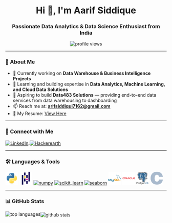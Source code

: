 <h1 align="center">Hi 👋, I'm Aarif Siddique</h1>
<h3 align="center">Passionate Data Analytics & Data Science Enthusiast from India</h3>

<p align="center">
  <img src="https://komarev.com/ghpvc/?username=arifsiddiqui7162&label=Profile%20views&color=0e75b6&style=flat" alt="profile views" />
</p>

---

### 🚀 About Me  
- 🔭 Currently working on **Data Warehouse & Business Intelligence Projects**  
- 🌱 Learning and building expertise in **Data Analytics, Machine Learning, and Cloud Data Solutions**  
- 💼 Aspiring to build **Data483 Solutions** — providing end-to-end data services from data warehousing to dashboarding  
- 📫 Reach me at: **arifsiddiqui7162@gmail.com**  
- 📄 My Resume: [View Here](https://docs.google.com/document/d/17zXASSEgOz2Bj6lYxhetLfhDF3palM1I/edit?usp=drive_link)  

---

### 🤝 Connect with Me  
<p align="left">
<a href="https://linkedin.com/in/aarifsiddiqui" target="blank">
  <img align="center" src="https://raw.githubusercontent.com/rahuldkjain/github-profile-readme-generator/master/src/images/icons/Social/linked-in-alt.svg" alt="LinkedIn" height="30" width="40" />
</a>
<a href="https://www.hackerearth.com/@arifsiddiqui7162" target="blank">
  <img align="center" src="https://raw.githubusercontent.com/rahuldkjain/github-profile-readme-generator/master/src/images/icons/Social/hackerearth.svg" alt="Hackerearth" height="30" width="40" />
</a>
</p>

---

### 🛠️ Languages & Tools  
<p align="left">
<a href="https://www.python.org" target="_blank" rel="noreferrer"><img src="https://raw.githubusercontent.com/devicons/devicon/master/icons/python/python-original.svg" alt="python" width="40" height="40"/></a>
<a href="https://pandas.pydata.org/" target="_blank" rel="noreferrer"><img src="https://raw.githubusercontent.com/devicons/devicon/2ae2a900d2f041da66e950e4d48052658d850630/icons/pandas/pandas-original.svg" alt="pandas" width="40" height="40"/></a>
<a href="https://numpy.org/" target="_blank" rel="noreferrer"><img src="https://upload.wikimedia.org/wikipedia/commons/3/31/NumPy_logo_2020.svg" alt="numpy" width="40" height="40"/></a>
<a href="https://scikit-learn.org/" target="_blank" rel="noreferrer"><img src="https://upload.wikimedia.org/wikipedia/commons/0/05/Scikit_learn_logo_small.svg" alt="scikit_learn" width="40" height="40"/></a>
<a href="https://seaborn.pydata.org/" target="_blank" rel="noreferrer"><img src="https://seaborn.pydata.org/_images/logo-mark-lightbg.svg" alt="seaborn" width="40" height="40"/></a>
<a href="https://www.mysql.com/" target="_blank" rel="noreferrer"><img src="https://raw.githubusercontent.com/devicons/devicon/master/icons/mysql/mysql-original-wordmark.svg" alt="mysql" width="40" height="40"/></a>
<a href="https://www.oracle.com/" target="_blank" rel="noreferrer"><img src="https://raw.githubusercontent.com/devicons/devicon/master/icons/oracle/oracle-original.svg" alt="oracle" width="40" height="40"/></a>
<a href="https://www.postgresql.org" target="_blank" rel="noreferrer"><img src="https://raw.githubusercontent.com/devicons/devicon/master/icons/postgresql/postgresql-original-wordmark.svg" alt="postgresql" width="40" height="40"/></a>
<a href="https://www.cprogramming.com/" target="_blank" rel="noreferrer"><img src="https://raw.githubusercontent.com/devicons/devicon/master/icons/c/c-original.svg" alt="c" width="40" height="40"/></a>
</p>

---

### 📊 GitHub Stats  
<p>
<img align="left" src="https://github-readme-stats.vercel.app/api/top-langs?username=arifsiddiqui7162&show_icons=true&locale=en&layout=compact" alt="top languages" />
</p>
<p>
<img align="center" src="https://github-readme-stats.vercel.app/api?username=arifsiddiqui7162&show_icons=true&locale=en" alt="github stats" />
</p>
